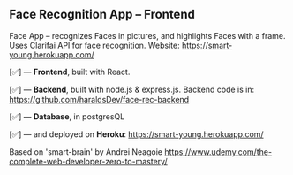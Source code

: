 ## Face Recognition App – Frontend

Face App – recognizes Faces in pictures, and highlights Faces with a frame. Uses Clarifai API for face recognition. Website: https://smart-young.herokuapp.com/

  [✅] –– **Frontend**, built with React.

  [✅] –– **Backend**, built with node.js & express.js. Backend code is in: https://github.com/haraldsDev/face-rec-backend

  [✅] –– **Database**, in postgresQL

  [✅] –– and deployed on **Heroku**: https://smart-young.herokuapp.com/

Based on 'smart-brain' by Andrei Neagoie https://www.udemy.com/the-complete-web-developer-zero-to-mastery/ 
